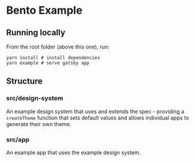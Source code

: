 # Bento Example

## Running locally

From the root folder (above this one), run:

```shell
yarn install # install dependencies
yarn example # serve gatsby app
```

## Structure

### src/design-system

An example design system that uses and extends the spec - providing a `createTheme` function that sets default values and allows individual apps to generate their own theme.

### src/app

An example app that uses the example design system.
